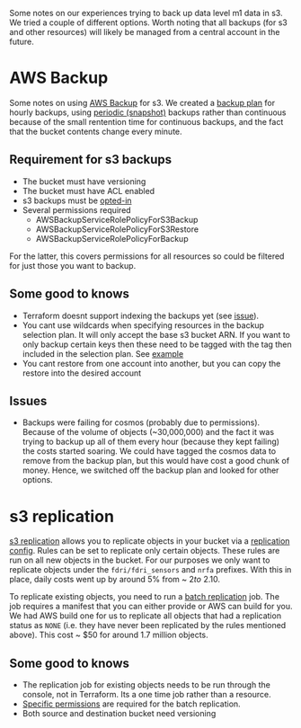 Some notes on our experiences trying to back up data level m1 data in s3. We tried a couple of different options. Worth noting that all backups (for s3 and other resources) will likely be managed from a central account in the future.

# AWS Backup

Some notes on using [AWS Backup](https://docs.aws.amazon.com/aws-backup/latest/devguide/whatisbackup.html) for s3. We created a [backup plan](https://github.com/NERC-CEH/dri-infrastructure/pull/190) for hourly backups, using [periodic (snapshot)](https://docs.aws.amazon.com/aws-backup/latest/devguide/s3-backups.html#compare-s3-backup-types) backups rather than continuous because of the small rentention time for continuous backups, and the fact that the bucket contents change every minute.

## Requirement for s3 backups
* The bucket must have versioning
* The bucket must have ACL enabled
* s3 backups must be [opted-in](https://eu-west-2.console.aws.amazon.com/backup/home?region=eu-west-2#/settings)
* Several permissions required
    - AWSBackupServiceRolePolicyForS3Backup
    - AWSBackupServiceRolePolicyForS3Restore
    - AWSBackupServiceRolePolicyForBackup

For the latter, this covers permissions for all resources so could be filtered for just those you want to backup.

## Some good to knows
* Terraform doesnt support indexing the backups yet (see [issue](https://github.com/hashicorp/terraform-provider-aws/issues/40672)).
* You cant use wildcards when specifying resources in the backup selection plan. It will only accept the base s3 bucket ARN. If you want to only backup certain keys then these need to be tagged with the tag then included in the selection plan. See [example](https://registry.terraform.io/modules/lgallard/backup/aws/latest/examples/selection_by_tags)
* You cant restore from one account into another, but you can copy the restore into the desired account

## Issues
* Backups were failing for cosmos (probably due to permissions). Because of the volume of objects (~30,000,000) and the fact it was trying to backup up all of them every hour (because they kept failing) the costs started soaring. We could have tagged the cosmos data to remove from the backup plan, but this would have cost a good chunk of money. Hence, we switched off the backup plan and looked for other options.


# s3 replication

[s3 replication](https://aws.amazon.com/s3/features/replication/) allows you to replicate objects in your bucket via a [replication config](https://github.com/NERC-CEH/dri-infrastructure/pull/203). Rules can be set to replicate only certain objects. These rules are run on all new objects in the bucket. For our purposes we only want to replicate objects under the `fdri/fdri_sensors` and `nrfa` prefixes. With this in place, daily costs went up by around 5% from ~ $2 to ~$2.10.

To replicate existing objects, you need to run a [batch replication](https://docs.aws.amazon.com/AmazonS3/latest/userguide/s3-batch-replication-batch.html) job. The job requires a manifest that you can either provide or AWS can build for you. We had AWS build one for us to replicate all objects that had a replication status as `NONE` (i.e. they have never been replicated by the rules mentioned above). This cost ~ $50 for around 1.7 million objects.

## Some good to knows
* The replication job for existing objects needs to be run through the console, not in Terraform. Its a one time job rather than a resource.
* [Specific permissions](https://docs.aws.amazon.com/AmazonS3/latest/userguide/s3-batch-replication-policies.html) are required for the batch replication.
* Both source and destination bucket need versioning
